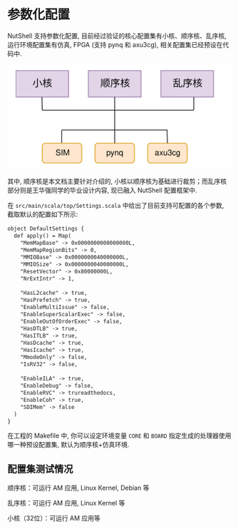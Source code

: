 # 参数化配置

NutShell 支持参数化配置, 目前经过验证的核心配置集有小核、顺序核、乱序核, 运行环境配置集有仿真, FPGA (支持 pynq 和 axu3cg), 相关配置集已经预设在代码中.

![](setting.png)

其中, 顺序核是本文档主要针对介绍的, 小核以顺序核为基础进行裁剪；而乱序核部分则是王华强同学的毕业设计内容, 现已融入 NutShell 配置框架中.

在 `src/main/scala/top/Settings.scala` 中给出了目前支持可配置的各个参数, 截取默认的配置如下所示:

```
object DefaultSettings {
  def apply() = Map(
    "MemMapBase" -> 0x0000000000000000L,
    "MemMapRegionBits" -> 0,
    "MMIOBase" -> 0x0000000040000000L,
    "MMIOSize" -> 0x0000000040000000L,
    "ResetVector" -> 0x80000000L,
    "NrExtIntr" -> 1,

    "HasL2cache" -> true,
    "HasPrefetch" -> true,
    "EnableMultiIssue" -> false,
    "EnableSuperScalarExec" -> false,
    "EnableOutOfOrderExec" -> false,
    "HasDTLB" -> true,
    "HasITLB" -> true,
    "HasDcache" -> true,
    "HasIcache" -> true,
    "MmodeOnly" -> false,
    "IsRV32" -> false,

    "EnableILA" -> true,
    "EnableDebug" -> false,
    "EnableRVC" -> trureadthedocs,
    "EnableCoh" -> true,
    "SDIMem" -> false
  )
}
```

在工程的 Makefile 中, 你可以设定环境变量 `CORE` 和  `BOARD` 指定生成的处理器使用哪一种预设配置集, 默认为顺序核+仿真环境.

## 配置集测试情况

顺序核：可运行 AM 应用, Linux Kernel, Debian 等

乱序核：可运行 AM 应用, Linux Kernel 等

小核（32位）：可运行 AM 应用等
